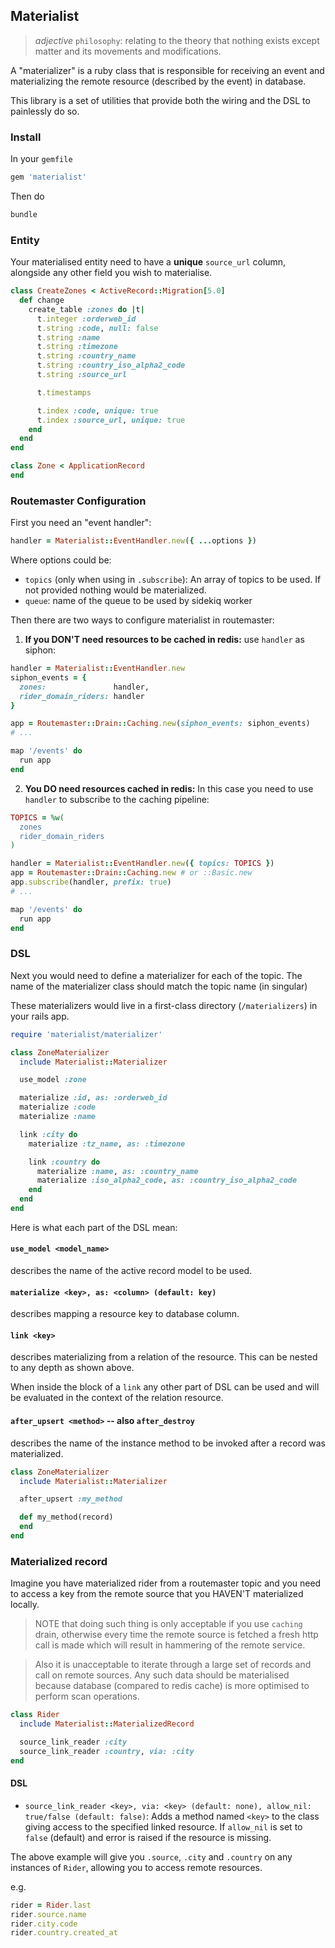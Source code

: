 ## Materialist

> _adjective_ `philosophy`: relating to the theory that nothing exists except matter and its movements and modifications.

A "materializer" is a ruby class that is responsible for receiving an event and
materializing the remote resource (described by the event) in database.

This library is a set of utilities that provide both the wiring and the DSL to
painlessly do so.

### Install

In your `gemfile`

```ruby
gem 'materialist'
```

Then do

```bash
bundle
```

### Entity

Your materialised entity need to have a **unique** `source_url` column, alongside any other field you wish to materialise.

```ruby
class CreateZones < ActiveRecord::Migration[5.0]
  def change
    create_table :zones do |t|
      t.integer :orderweb_id
      t.string :code, null: false
      t.string :name
      t.string :timezone
      t.string :country_name
      t.string :country_iso_alpha2_code
      t.string :source_url

      t.timestamps

      t.index :code, unique: true
      t.index :source_url, unique: true
    end
  end
end
```

```ruby
class Zone < ApplicationRecord
end
```

### Routemaster Configuration

First you need an "event handler":

```ruby
handler = Materialist::EventHandler.new({ ...options })
```

Where options could be:

- `topics` (only when using in `.subscribe`): An array of topics to be used.
If not provided nothing would be materialized.
- `queue`: name of the queue to be used by sidekiq worker

Then there are two ways to configure materialist in routemaster:

1. **If you DON'T need resources to be cached in redis:** use `handler` as siphon:

```ruby
handler = Materialist::EventHandler.new
siphon_events = {
  zones:               handler,
  rider_domain_riders: handler
}

app = Routemaster::Drain::Caching.new(siphon_events: siphon_events)
# ...

map '/events' do
  run app
end
```

2. **You DO need resources cached in redis:** In this case you need to use `handler` to subscribe to the caching pipeline:

```ruby
TOPICS = %w(
  zones
  rider_domain_riders
)

handler = Materialist::EventHandler.new({ topics: TOPICS })
app = Routemaster::Drain::Caching.new # or ::Basic.new
app.subscribe(handler, prefix: true)
# ...

map '/events' do
  run app
end
```

### DSL

Next you would need to define a materializer for each of the topic. The name of
the materializer class should match the topic name (in singular)

These materializers would live in a first-class directory (`/materializers`) in your rails app.

```ruby
require 'materialist/materializer'

class ZoneMaterializer
  include Materialist::Materializer

  use_model :zone

  materialize :id, as: :orderweb_id
  materialize :code
  materialize :name

  link :city do
    materialize :tz_name, as: :timezone

    link :country do
      materialize :name, as: :country_name
      materialize :iso_alpha2_code, as: :country_iso_alpha2_code
    end
  end
end
```

Here is what each part of the DSL mean:

#### `use_model <model_name>`
describes the name of the active record model to be used.

#### `materialize <key>, as: <column> (default: key)`
describes mapping a resource key to database column.

#### `link <key>`
describes materializing from a relation of the resource. This can be nested to any depth as shown above.

When inside the block of a `link` any other part of DSL can be used and will be evaluated in the context of the relation resource.

#### `after_upsert <method>` -- also `after_destroy`
describes the name of the instance method to be invoked after a record was materialized.

```ruby
class ZoneMaterializer
  include Materialist::Materializer

  after_upsert :my_method

  def my_method(record)
  end
end
```

### Materialized record

Imagine you have materialized rider from a routemaster topic and you need to access a key from the remote source that you HAVEN'T materialized locally.

> NOTE that doing such thing is only acceptable if you use `caching` drain, otherwise every time the remote source is fetched a fresh http call is made which will result in hammering of the remote service.

> Also it is unacceptable to iterate through a large set of records and call on remote sources. Any such data should be materialised because database (compared to redis cache) is more optimised to perform scan operations.

```ruby
class Rider
  include Materialist::MaterializedRecord

  source_link_reader :city
  source_link_reader :country, via: :city
end
```

#### DSL

- `source_link_reader <key>, via: <key> (default: none), allow_nil: true/false (default: false)`: Adds a method named `<key>` to the class giving access to the specified linked resource. If `allow_nil` is set to `false` (default) and error is raised if the resource is missing.

The above example will give you `.source`, `.city` and `.country` on any instances of `Rider`, allowing you to access remote resources.

e.g.

```ruby
rider = Rider.last
rider.source.name
rider.city.code
rider.country.created_at
```
